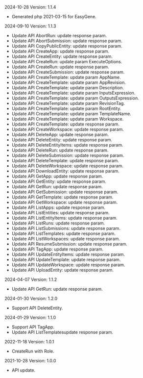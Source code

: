 2024-10-28 Version: 1.1.4
- Generated php 2021-03-15 for EasyGene.

2024-09-10 Version: 1.1.3
- Update API AbortRun: update response param.
- Update API AbortSubmission: update response param.
- Update API CopyPublicEntity: update response param.
- Update API CreateApp: update response param.
- Update API CreateEntity: update response param.
- Update API CreateRun: update param ExecuteOptions.
- Update API CreateRun: update response param.
- Update API CreateSubmission: update response param.
- Update API CreateTemplate: update param AppName.
- Update API CreateTemplate: update param AppRevision.
- Update API CreateTemplate: update param Description.
- Update API CreateTemplate: update param InputsExpression.
- Update API CreateTemplate: update param OutputsExpression.
- Update API CreateTemplate: update param RevisionTag.
- Update API CreateTemplate: update param RootEntity.
- Update API CreateTemplate: update param TemplateName.
- Update API CreateTemplate: update param Workspace.
- Update API CreateTemplate: update response param.
- Update API CreateWorkspace: update response param.
- Update API DeleteApp: update response param.
- Update API DeleteEntity: update response param.
- Update API DeleteEntityItems: update response param.
- Update API DeleteRun: update response param.
- Update API DeleteSubmission: update response param.
- Update API DeleteTemplate: update response param.
- Update API DeleteWorkspace: update response param.
- Update API DownloadEntity: update response param.
- Update API GetApp: update response param.
- Update API GetEntity: update response param.
- Update API GetRun: update response param.
- Update API GetSubmission: update response param.
- Update API GetTemplate: update response param.
- Update API GetWorkspace: update response param.
- Update API ListApps: update response param.
- Update API ListEntities: update response param.
- Update API ListEntityItems: update response param.
- Update API ListRuns: update response param.
- Update API ListSubmissions: update response param.
- Update API ListTemplates: update response param.
- Update API ListWorkspaces: update response param.
- Update API ResumeSubmission: update response param.
- Update API TagApp: update response param.
- Update API UpdateEntityItems: update response param.
- Update API UpdateTemplate: update response param.
- Update API UpdateWorkspace: update response param.
- Update API UploadEntity: update response param.


2024-04-07 Version: 1.1.2
- Update API GetRun: update response param.


2024-01-30 Version: 1.2.0
- Support API DeleteEntity.


2024-01-29 Version: 1.1.0
- Support API TagApp.
- Update API ListTemplatesupdate response param.


2022-11-18 Version: 1.0.1
- CreateRun with Role.

2021-10-28 Version: 1.0.0
- API update.

